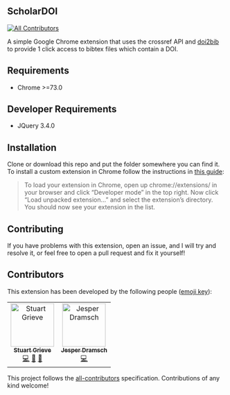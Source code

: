 ## ScholarDOI
[![All Contributors](https://img.shields.io/badge/all_contributors-2-orange.svg?style=flat-square)](#contributors)

A simple Google Chrome extension that uses the crossref API and [doi2bib](https://doi2bib.org) to provide 1 click access to bibtex files which contain a DOI.

## Requirements

- Chrome >=73.0

## Developer Requirements

- JQuery 3.4.0

## Installation

Clone or download this repo and put the folder somewhere you can find it. To install a custom extension in Chrome follow the instructions in [this guide](https://thoughtbot.com/blog/how-to-make-a-chrome-extension):

> To load your extension in Chrome, open up chrome://extensions/ in your browser and click “Developer mode” in the top right. Now click “Load unpacked extension…” and select the extension’s directory. You should now see your extension in the list.

## Contributing

If you have problems with this extension, open an issue, and I will try and resolve it, or feel free to open a pull request and fix it yourself!

## Contributors

This extension has been developed by the following people ([emoji key](https://allcontributors.org/docs/en/emoji-key)):

<!-- ALL-CONTRIBUTORS-LIST:START - Do not remove or modify this section -->
<!-- prettier-ignore -->

<table><tr><td align="center"><a href="http://swdg.io"><img src="https://avatars1.githubusercontent.com/u/10617231?v=4" width="100px;" alt="Stuart Grieve"/><br /><sub><b>Stuart Grieve</b></sub></a><br /><a href="https://github.com/sgrieve/ScholarDOI/commits?author=sgrieve" title="Code">💻</a> <a href="#maintenance-sgrieve" title="Maintenance">🚧</a> <a href="#review-sgrieve" title="Reviewed Pull Requests">👀</a></td><td align="center"><a href="http://dramsch.net"><img src="https://avatars3.githubusercontent.com/u/2620316?v=4" width="100px;" alt="Jesper Dramsch"/><br /><sub><b>Jesper Dramsch</b></sub></a><br /><a href="https://github.com/sgrieve/ScholarDOI/commits?author=JesperDramsch" title="Code">💻</a></td></tr></table>


<!-- ALL-CONTRIBUTORS-LIST:END -->

This project follows the [all-contributors](https://github.com/all-contributors/all-contributors) specification. Contributions of any kind welcome!
